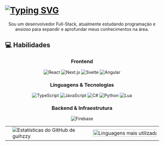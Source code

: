 # [![Typing SVG](https://readme-typing-svg.herokuapp.com?font=Fira+Code&pause=1000&color=F70707&width=435&lines=guihzzy)](https://git.io/typing-svg)
<p align="center">
  Sou um desenvolvedor Full-Stack, atualmente estudando programação e ansioso para expandir e aprofundar meus conhecimentos na área.
</p>

## 💻 Habilidades

<div align="center">
  
### Frontend
![React](https://img.shields.io/badge/React-20232A?style=for-the-badge&logo=react&logoColor=61DAFB)
![Next.js](https://img.shields.io/badge/Next.js-000000?style=for-the-badge&logo=next.js&logoColor=white)
![Svelte](https://img.shields.io/badge/Svelte-4A4A55?style=for-the-badge&logo=svelte&logoColor=FF3E00)
![Angular](https://img.shields.io/badge/Angular-DD0031?style=for-the-badge&logo=angular&logoColor=white)

### Linguagens & Tecnologias
![TypeScript](https://img.shields.io/badge/TypeScript-007ACC?style=for-the-badge&logo=typescript&logoColor=white)
![JavaScript](https://img.shields.io/badge/JavaScript-F7DF1E?style=for-the-badge&logo=javascript&logoColor=black)
![C#](https://img.shields.io/badge/C%23-239120?style=flat&logo=unity&logoColor=white)
![Python](https://img.shields.io/badge/Python-3776AB?style=for-the-badge&logo=python&logoColor=white)
![Lua](https://img.shields.io/badge/Lua-2C2D72?style=for-the-badge&logo=lua&logoColor=white)

### Backend & Infraestrutura
![Firebase](https://img.shields.io/badge/Firebase-039BE5?style=for-the-badge&logo=Firebase&logoColor=white)

</div>

<div align="center">
  <table>
    <tr>
      <td>
      <td>
        <img src="https://github-readme-stats.vercel.app/api?username=guihzzy&show_icons=true&theme=dark&hide_border=true&layout=compact&include_all_commits=true&count_private=true" alt="Estatísticas do GitHub de guihzzy" />
      </td>
      <td>
        <img width="200%" src="https://github-readme-stats.vercel.app/api/top-langs?username=guihzzy&theme=dark&hide_border=true&layout=compact&langs_count=7" alt="Linguagens mais utilizadas" />
      </td>
  </table>
</div>
